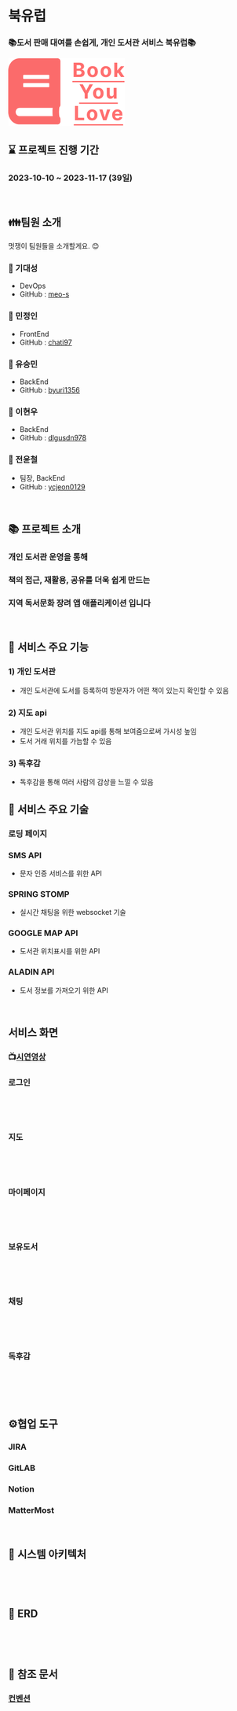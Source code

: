 # 북유럽
### 📚도서 판매 대여를 손쉽게, 개인 도서관 서비스 북유럽📚

![](docs/images/bookulove_logo.png)



## ⌛️ 프로젝트 진행 기간

### **2023-10-10 ~ 2023-11-17 (39일)**
<br>

## 👪팀원 소개
멋쟁이 팀원들을 소개할게요. 😊

### 🧑 기대성

- DevOps
- GitHub : [meo-s](https://github.com/meo-s)



### 👦 민정인

- FrontEnd
- GitHub : [chati97](https://github.com/chati97)



### 👨 유승민

- BackEnd
- GitHub : [byuri1356](https://github.com/byuri1356)



### 🧒 이현우

- BackEnd
- GitHub : [dlgusdn978](https://github.com/dlgusdn978)
  


### 🧒 전윤철

- 팀장, BackEnd
- GitHub : [ycjeon0129](https://github.com/ycjeon0129)
  
<br>


## 📚 프로젝트 소개

### 개인 도서관 운영을 통해
### 책의 접근, 재활용, 공유를 더욱 쉽게 만드는
### 지역 독서문화 장려 앱 애플리케이션 입니다

<br>

## 🔎 서비스 주요 기능
### 1) 개인 도서관  
- 개인 도서관에 도서를 등록하여 방문자가 어떤 책이 있는지 확인할 수 있음
### 2) 지도 api
- 개인 도서관 위치를 지도 api를 통해 보여줌으로써 가시성 높임
- 도서 거래 위치를 가늠할 수 있음
### 3) 독후감
- 독후감을 통해 여러 사람의 감상을 느낄 수 있음


## 🔎 서비스 주요 기술
### 로딩 페이지

### **SMS API**
- 문자 인증 서비스를 위한 API

### **SPRING STOMP**
- 실시간 채팅을 위한 websocket 기술

### **GOOGLE MAP API**
- 도서관 위치표시를 위한 API
  
### **ALADIN API**
- 도서 정보를 가져오기 위한 API

<br>

## 서비스 화면

### 📺[시연영상](등록예정)

### 로그인
![]()

<br>

### 지도
![]()

<br>

### 마이페이지
![]()

<br>

### 보유도서
![]()

<br>

### 채팅
![]()

<br>

### 독후감
![]()

<br>




<br>


## ⚙협업 도구
### JIRA
### GitLAB
### Notion
### MatterMost

<br>

## 📂 시스템 아키텍처

![]()

<br>

## 📂 ERD
![]()


<br>

## 📔 참조 문서
### [컨벤션](./docs/convention.md)